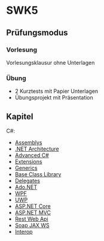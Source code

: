 # SWK5

## Prüfungsmodus

### Vorlesung

Vorlesungsklausur ohne Unterlagen

### Übung

* 2 Kurztests mit Papier Unterlagen
* Übungsprojekt mit Präsentation

## Kapitel
C#:  
* [Assemblys](chapters/1_assemblies.md)    
* [.NET Architecture](chapters/1_dot_net_architecture.md)  
* [Advanced C#](chapters/2_advanced_csharp.md)  
* [Extensions](chapters/2_extensions.md)  
* [Generics](chapters/2_generics.md)  
* [Base Class Library](chapters/3_baseclasslibrary.md)  
* [Delegates](chapters/5_delegates.md)  
* [Ado.NET](chapters/6_ado.net.md)  
* [WPF](chapters/7_wpf.md)  
* [UWP](chapters/8_uwp.md)  
* [ASP.NET Core](chapters/9_asp.net.core.md)  
* [ASP.NET MVC](chapters/9_asp.net.mvc.md)  
* [Rest Web Api](chapters/10_rest.web.api.md)  
* [Soap JAX WS](chapters/10_soap.jax.ws.md)  
* [Interop](chapters/11_interoperabilität.md) 
